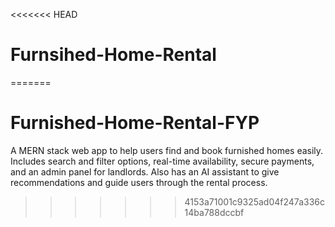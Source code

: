 <<<<<<< HEAD
# Furnsihed-Home-Rental
=======
# Furnished-Home-Rental-FYP
A MERN stack web app to help users find and book furnished homes easily. Includes search and filter options, real-time availability, secure payments, and an admin panel for landlords. Also has an AI assistant to give recommendations and guide users through the rental process.
>>>>>>> 4153a71001c9325ad04f247a336c14ba788dccbf

